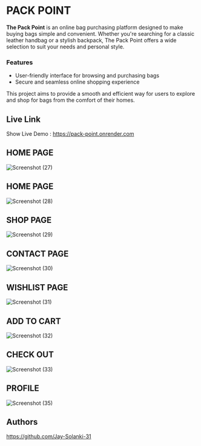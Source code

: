 
# PACK POINT

**The Pack Point** is an online bag purchasing platform designed to make buying bags simple and convenient. Whether you're searching for a classic leather handbag or a stylish backpack, The Pack Point offers a wide selection to suit your needs and personal style.

### Features
- User-friendly interface for browsing and purchasing bags
- Secure and seamless online shopping experience

This project aims to provide a smooth and efficient way for users to explore and shop for bags from the comfort of their homes.



## Live Link
Show Live Demo : https://pack-point.onrender.com




## HOME PAGE 

![Screenshot (27)](https://github.com/user-attachments/assets/d174c4ba-bfd9-44aa-ae48-c60d1b8bbbc3)

## HOME PAGE

![Screenshot (28)](https://github.com/user-attachments/assets/aab48b90-e85d-4afc-a71f-b8a081dc93f1)

## SHOP PAGE

![Screenshot (29)](https://github.com/user-attachments/assets/cddf9e7b-2a2f-46d8-a1f3-c6bcee90edd4)

## CONTACT PAGE

![Screenshot (30)](https://github.com/user-attachments/assets/6675eebc-0f55-43a3-934e-e902cfaa2b37)

## WISHLIST PAGE

![Screenshot (31)](https://github.com/user-attachments/assets/4dcd8737-d5de-4847-be6b-595b754e20e2)

## ADD TO CART

![Screenshot (32)](https://github.com/user-attachments/assets/dd5afee9-eb7a-463a-954b-91c56140c501)

## CHECK OUT 

![Screenshot (33)](https://github.com/user-attachments/assets/e9e4060b-6118-4834-82a3-187eb47869be)

## PROFILE

![Screenshot (35)](https://github.com/user-attachments/assets/cca4773d-35f7-4ac4-b0c7-e6d6b5151db2)



## Authors
https://github.com/Jay-Solanki-31


